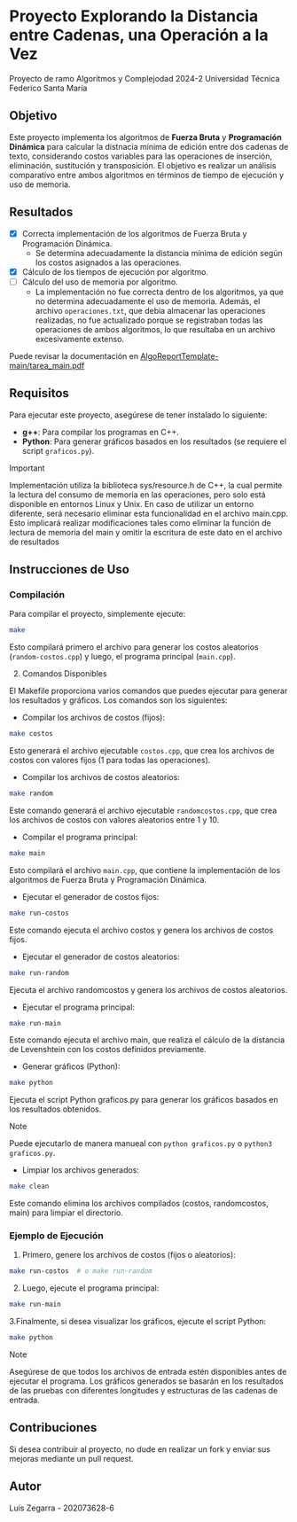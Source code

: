 # Proyecto Explorando la Distancia entre Cadenas, una Operación a la Vez
Proyecto de ramo Algoritmos y Complejodad 2024-2 Universidad Técnica Federico Santa María

## Objetivo
Este proyecto implementa los algoritmos de **Fuerza Bruta** y **Programación Dinámica** para calcular la distnacia mínima de edición entre dos cadenas de texto, considerando costos variables para las operaciones de inserción, eliminación, sustitución y transposición. El objetivo es realizar un análisis comparativo entre ambos algoritmos en términos de tiempo de ejecución y uso de memoria.

## Resultados
- [x] Correcta implementación de los algoritmos de Fuerza Bruta y Programación Dinámica.
    - Se determina adecuadamente la distancia mínima de edición según los costos asignados a las operaciones.
- [x] Cálculo de los tiempos de ejecución por algoritmo.
- [ ] Cálculo del uso de memoria por algoritmo.
    - La implementación no fue correcta dentro de los algoritmos, ya que no determina adecuadamente el uso de memoria. 
    Además, el archivo `operaciones.txt`, que debía almacenar las operaciones realizadas, no fue actualizado porque se registraban todas las operaciones de ambos algoritmos, lo que resultaba en un archivo excesivamente extenso.

Puede revisar la documentación en [AlgoReportTemplate-main/tarea_main.pdf](https://github.com/luphin/Tarea2y3Algoritmos-FB-PD/blob/main/AlgoReportTemplate-main/tarea_main.pdf)

## Requisitos
Para ejecutar este proyecto, asegúrese de tener instalado lo siguiente:

- **g++**: Para compilar los programas en C++.
- **Python**: Para generar gráficos basados en los resultados (se requiere el script `graficos.py`).

>[!IMPORTANT]
> Implementación utiliza la biblioteca sys/resource.h de C++, la cual permite la lectura del consumo de memoria en las operaciones, pero solo está disponible en entornos Linux y Unix. En caso de utilizar un entorno diferente, será necesario eliminar esta funcionalidad en el archivo main.cpp. Esto implicará realizar modificaciones tales como eliminar la función de lectura de memoria del main y omitir la escritura de este dato en el archivo de resultados

## Instrucciones de Uso

### Compilación

Para compilar el proyecto, simplemente ejecute:
```zsh
make
```
Esto compilará primero el archivo para generar los costos aleatorios (`random-costos.cpp`) y luego, el programa principal (`main.cpp`).

2. Comandos Disponibles

El Makefile proporciona varios comandos que puedes ejecutar para generar los resultados y gráficos. Los comandos son los siguientes:

- Compilar los archivos de costos (fijos):
```zsh
make costos
```
Esto generará el archivo ejecutable `costos.cpp`, que crea los archivos de costos con valores fijos (1 para todas las operaciones).

- Compilar los archivos de costos aleatorios:
```zsh
make random
```
Este comando generará el archivo ejecutable `randomcostos.cpp`, que crea los archivos de costos con valores aleatorios entre 1 y 10.

- Compilar el programa principal:
```zsh
make main
```
Esto compilará el archivo `main.cpp`, que contiene la implementación de los algoritmos de Fuerza Bruta y Programación Dinámica.

- Ejecutar el generador de costos fijos:
```zsh
make run-costos
```
Este comando ejecuta el archivo costos y genera los archivos de costos fijos.

- Ejecutar el generador de costos aleatorios:
```zsh
make run-random
```
Ejecuta el archivo randomcostos y genera los archivos de costos aleatorios.

- Ejecutar el programa principal:
```zsh
make run-main
```
Este comando ejecuta el archivo main, que realiza el cálculo de la distancia de Levenshtein con los costos definidos previamente.

- Generar gráficos (Python):
```zsh
make python
```
Ejecuta el script Python graficos.py para generar los gráficos basados en los resultados obtenidos.

>[!NOTE]
> Puede ejecutarlo de manera manueal con `python graficos.py` o `python3 graficos.py`.

- Limpiar los archivos generados:
```zsh
make clean
```
Este comando elimina los archivos compilados (costos, randomcostos, main) para limpiar el directorio.

### Ejemplo de Ejecución

1. Primero, genere los archivos de costos (fijos o aleatorios):
```zsh
make run-costos  # o make run-random
```

2. Luego, ejecute el programa principal:
```zsh
make run-main
```

3.Finalmente, si desea visualizar los gráficos, ejecute el script Python:
```zsh
make python
```

>[!NOTE]
> Asegúrese de que todos los archivos de entrada estén disponibles antes de ejecutar el programa.
> Los gráficos generados se basarán en los resultados de las pruebas con diferentes longitudes y estructuras de las cadenas de entrada.

## Contribuciones

Si desea contribuir al proyecto, no dude en realizar un fork y enviar sus mejoras mediante un pull request.

## Autor 
Luis Zegarra - 202073628-6
